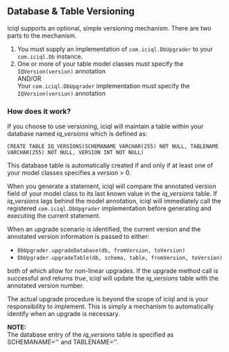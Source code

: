 ## Database & Table Versioning

Iciql supports an optional, simple versioning mechanism.  There are two parts to the mechanism.

1. You must supply an implementation of `com.iciql.DbUpgrader` to your `com.iciql.Db` instance.
2. One or more of your table model classes must specify the `IQVersion(version)` annotation<br/>
AND/OR<br/>
Your `com.iciql.DbUpgrader` implementation must specify the `IQVersion(version)` annotation

### How does it work?
If you choose to use versioning, iciql will maintain a table within your database named *iq_versions* which is defined as:

    CREATE TABLE IQ_VERSIONS(SCHEMANAME VARCHAR(255) NOT NULL, TABLENAME VARCHAR(255) NOT NULL, VERSION INT NOT NULL)
    
This database table is automatically created if and only if at least one of your model classes specifies a *version* > 0.

When you generate a statement, iciql will compare the annotated version field of your model class to its last known value in the *iq_versions* table.  If *iq_versions* lags behind the model annotation, iciql will immediately call the registered `com.iciql.DbUpgrader` implementation before generating and executing the current statement.

When an upgrade scenario is identified, the current version and the annotated version information is passed to either:

- `DbUpgrader.upgradeDatabase(db, fromVersion, toVersion)`
- `DbUpgrader.upgradeTable(db, schema, table, fromVersion, toVersion)`

both of which allow for non-linear upgrades.  If the upgrade method call is successful and returns *true*, iciql will update the *iq_versions* table with the annotated version number.

The actual upgrade procedure is beyond the scope of iciql and is your responsibility to implement.  This is simply a mechanism to automatically identify when an upgrade is necessary.

**NOTE:**<br/>
The database entry of the *iq_versions* table is specified as SCHEMANAME='' and TABLENAME=''.